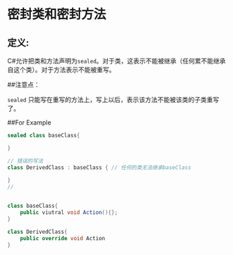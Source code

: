# 密封类和密封方法

## 定义: 

C#允许把类和方法声明为`sealed`。对于类，这表示不能被继承（任何累不能继承自这个类）。对于方法表示不能被重写。

##注意点：

`sealed` 只能写在重写的方法上，写上以后，表示该方法不能被该类的子类重写了。

##For Example

```C#
sealed class baseClass{

}

// 错误的写法
class DerivedClass : baseClass { // 任何的类无法继承baseClass
    
}
// 
```


```C#

class baseClass{
    public viutral void Action(){};
}

class DerivedClass{
    public override void Action
}

```
